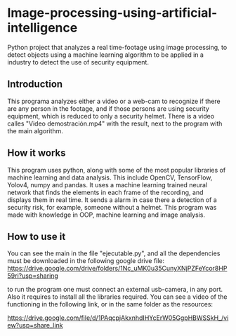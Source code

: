 # Image-processing-using-artificial-intelligence
Python project that analyzes a real time-footage using image processing, to detect objects using a machine learning algorithm to be applied in a industry to detect the use of security equipment.

## Introduction
This programa analyzes either a video or a web-cam to recognize if there are any person in the footage, and if those persons are using security equipment, which is reduced to only a security helmet. There is a video calles "Video demostración.mp4" with the result, next to the program with the main algorithm.

## How it works

This program uses python, along with some of the most popular libraries of machine learning and data analysis. This include OpenCV, TensorFlow, Yolov4, numpy and pandas. It uses a machine learning trained neural network that finds the elements in each frame of the recording, and displays them in real time. It sends a alarm in case there a detection of a security risk, for example, someone without a helmet. This program was made with knowledge in OOP, machine learning and image analysis. 

## How to use it

You can see the main in the file "ejecutable.py", and all the dependencies must be downloaded in the following google drive file: https://drive.google.com/drive/folders/1Nc_uMK0u35CunyXNjPZFeYcor8HP59ri?usp=sharing

to run the program one must connect an external usb-camera, in any port. Also it requires to install all the libraries required. You can see a video of the functioning in the following link, or in the same folder as the resources:

https://drive.google.com/file/d/1PAqcpjAkxnhdIHYcErW05GgpHBWSSkH_/view?usp=share_link
